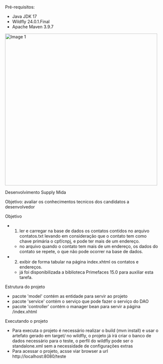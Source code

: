 
  Pré-requisitos: 
  - Java JDK 17
  - Wildfly 24.0.1.Final
  - Apache Maven 3.9.7
 
<div style="display: flex; justify-content: space-between; gap: 20px;">
    <!-- First Image -->
    <div>
        <img src="https://github.com/user-attachments/assets/8d2d9774-aa4f-4370-960a-5a374f3fab36" 
             alt="Image 1" style="width: 500px; height: auto;"/>
    </div>
    
    <!-- Second Image -->
    <div>
        <img src="https://github.com/user-attachments/assets/9b2c5ff1-21db-4bfa-82f0-982e0c0604c4" 
             alt="Image 2" style="width: 500px; height: auto;"/>
    </div>
</div>
 

 
 Desenvolvimento Supply Mida
 
 Objetivo: avaliar os conhecimentos tecnicos dos candidatos a desenvolvedor
  
  Objetivo
  - 1) ler e carregar na base de dados os contatos contidos no arquivo contatos.txt levando em consideração que o contato tem como chave primária o cpf/cnpj, e pode ter mais de um endereço.
    - no arquivo quando o contato tem mais de um endereço, os dados do contato se repete, o que não pode ocorrer na base de dados.
  - 2) exibir de forma tabular na página index.xhtml  os contatos e endereços.
    - já foi disponibilizada a biblioteca Primefaces 15.0 para auxiliar esta tarefa.
    
  Estrutura do projeto
  - pacote 'model' contém as entidade para servir ao projeto
  - pacote 'service' contém o serviço que pode fazer o serviço do DAO
  - pacote 'controller' contém o manager bean para servir a página /index.xhtml
  
  Executando o projeto
  - Para executa o projeto é necessário realizar o build (mvn install) e usar o artefato gerado em target/ no wildfly, o projeto já irá criar o banco de dados necessário para o teste, o perfil do wildfly pode ser o standalone.xml sem a necessidade de configurações extras
  - Para acessar o projeto, acsse viar browser a url http://localhost:8080/teste
